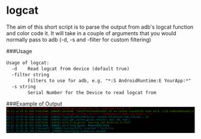 # logcat
The aim of this short script is to parse the output from adb's logcat function and color code it. It will take in a couple of arguments that you would normally pass to adb (-d, -s and -filter for custom filtering)

###Usage
```
Usage of logcat:
  -d	Read logcat from device (default true)
  -filter string
    	Filters to use for adb, e.g. "*:S AndroidRuntime:E YourApp:*"
  -s string
    	Serial Number for the Device to read logcat from
```

###Example of Output
![Sample Output](output.png "Sample Output")
